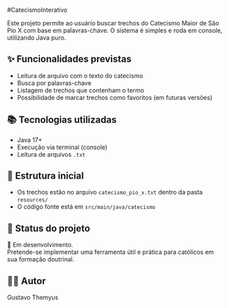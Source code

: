 #CatecismoInterativo

Este projeto permite ao usuário buscar trechos do Catecismo Maior de São Pio X com base em palavras-chave. O sistema é simples e roda em console, utilizando Java puro.

## ✨ Funcionalidades previstas
- Leitura de arquivo com o texto do catecismo
- Busca por palavras-chave
- Listagem de trechos que contenham o termo
- Possibilidade de marcar trechos como favoritos (em futuras versões)

## 📚 Tecnologias utilizadas
- Java 17+
- Execução via terminal (console)
- Leitura de arquivos `.txt`

## 📁 Estrutura inicial
- Os trechos estão no arquivo `catecismo_pio_x.txt` dentro da pasta `resources/`
- O código fonte está em `src/main/java/catecismo`

## 🚧 Status do projeto
🔧 Em desenvolvimento.  
Pretende-se implementar uma ferramenta útil e prática para católicos em sua formação doutrinal.

## 🙋‍♂️ Autor
Gustavo Themyus
